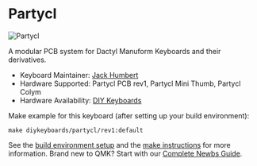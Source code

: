 # Partycl

![Partycl](https://i.imgur.com/q2M3uEU.jpg)

A modular PCB system for Dactyl Manuform Keyboards and their derivatives.

* Keyboard Maintainer: [Jack Humbert](https://github.com/jackhumbert)
* Hardware Supported: Partycl PCB rev1, Partycl Mini Thumb, Partycl Colym
* Hardware Availability: [DIY Keyboards](https://diykeyboards.com.com)

Make example for this keyboard (after setting up your build environment):

    make diykeyboards/partycl/rev1:default

See the [build environment setup](https://docs.qmk.fm/#/getting_started_build_tools) and the [make instructions](https://docs.qmk.fm/#/getting_started_make_guide) for more information. Brand new to QMK? Start with our [Complete Newbs Guide](https://docs.qmk.fm/#/newbs).